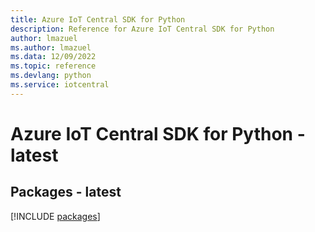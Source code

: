 ```yaml
---
title: Azure IoT Central SDK for Python
description: Reference for Azure IoT Central SDK for Python
author: lmazuel
ms.author: lmazuel
ms.data: 12/09/2022
ms.topic: reference
ms.devlang: python
ms.service: iotcentral
---
```

# Azure IoT Central SDK for Python - latest
## Packages - latest
[!INCLUDE [packages](iot-central-index.md)]